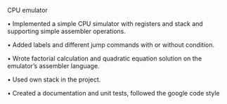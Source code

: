 CPU emulator

• Implemented a simple CPU simulator with registers and stack and supporting
simple assembler operations.

• Added labels and different jump commands with or without condition.

• Wrote factorial calculation and quadratic equation solution on the emulator’s assembler language.

• Used own stack in the project.

• Created a documentation and unit tests, followed the google code style
